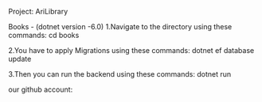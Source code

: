 Project:  AriLibrary

Books - (dotnet version -6.0)
1.Navigate to the  directory using these commands:
cd books

2.You have to apply Migrations using these commands:
dotnet ef database update

3.Then you can run the backend using these commands:
dotnet run


our github account: